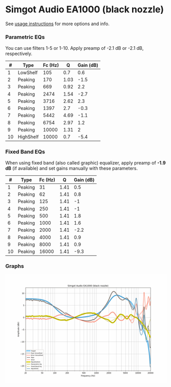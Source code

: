 # Simgot Audio EA1000 (black nozzle)
See [usage instructions](https://github.com/jaakkopasanen/AutoEq#usage) for more options and info.

### Parametric EQs
You can use filters 1-5 or 1-10. Apply preamp of -2.1 dB or -2.1 dB, respectively.

|   # | Type      |   Fc (Hz) |    Q |   Gain (dB) |
|-----|-----------|-----------|------|-------------|
|   1 | LowShelf  |       105 | 0.7  |         0.6 |
|   2 | Peaking   |       170 | 1.03 |        -1.5 |
|   3 | Peaking   |       669 | 0.92 |         2.2 |
|   4 | Peaking   |      2474 | 1.54 |        -2.7 |
|   5 | Peaking   |      3716 | 2.62 |         2.3 |
|   6 | Peaking   |      1397 | 2.7  |        -0.3 |
|   7 | Peaking   |      5442 | 4.69 |        -1.1 |
|   8 | Peaking   |      6754 | 2.97 |         1.2 |
|   9 | Peaking   |     10000 | 1.31 |         2   |
|  10 | HighShelf |     10000 | 0.7  |        -5.4 |

### Fixed Band EQs
When using fixed band (also called graphic) equalizer, apply preamp of **-1.9 dB** (if available) and set gains manually with these parameters.

|   # | Type    |   Fc (Hz) |    Q |   Gain (dB) |
|-----|---------|-----------|------|-------------|
|   1 | Peaking |        31 | 1.41 |         0.5 |
|   2 | Peaking |        62 | 1.41 |         0.8 |
|   3 | Peaking |       125 | 1.41 |        -1   |
|   4 | Peaking |       250 | 1.41 |        -1   |
|   5 | Peaking |       500 | 1.41 |         1.8 |
|   6 | Peaking |      1000 | 1.41 |         1.6 |
|   7 | Peaking |      2000 | 1.41 |        -2.2 |
|   8 | Peaking |      4000 | 1.41 |         0.9 |
|   9 | Peaking |      8000 | 1.41 |         0.9 |
|  10 | Peaking |     16000 | 1.41 |        -9.3 |

### Graphs
![](./Simgot%20Audio%20EA1000%20(black%20nozzle).png)
